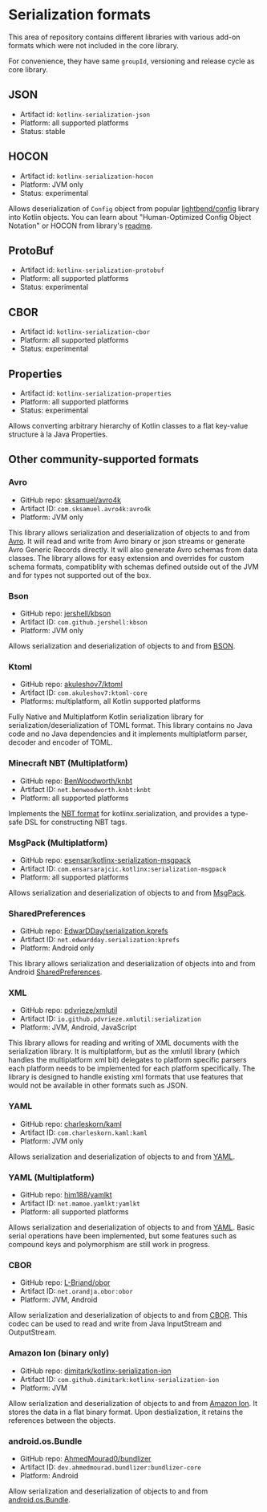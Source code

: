 # Serialization formats

This area of repository contains different libraries with various add-on formats which 
were not included in the core library.

For convenience, they have same `groupId`, versioning and release cycle as core library.

## JSON

* Artifact id: `kotlinx-serialization-json`
* Platform: all supported platforms
* Status: stable

## HOCON 

* Artifact id: `kotlinx-serialization-hocon`
* Platform: JVM only
* Status: experimental

Allows deserialization of `Config` object from popular [lightbend/config](https://github.com/lightbend/config) library 
into Kotlin objects.
You can learn about "Human-Optimized Config Object Notation" or HOCON from library's [readme](https://github.com/lightbend/config#using-hocon-the-json-superset).

## ProtoBuf

* Artifact id: `kotlinx-serialization-protobuf`
* Platform: all supported platforms
* Status: experimental

## CBOR

* Artifact id: `kotlinx-serialization-cbor`
* Platform: all supported platforms
* Status: experimental

## Properties

* Artifact id: `kotlinx-serialization-properties`
* Platform: all supported platforms
* Status: experimental

Allows converting arbitrary hierarchy of Kotlin classes to a flat key-value structure à la Java Properties.

## Other community-supported formats

### Avro

* GitHub repo: [sksamuel/avro4k](https://github.com/sksamuel/avro4k)
* Artifact ID: `com.sksamuel.avro4k:avro4k`
* Platform: JVM only

This library allows serialization and deserialization of objects to and from [Avro](https://avro.apache.org). It will read and write from Avro binary or json streams or generate Avro Generic Records directly. It will also generate Avro schemas from data classes. The library allows for easy extension and overrides for custom schema formats, compatiblity with schemas defined outside out of the JVM and for types not supported out of the box.

### Bson

* GitHub repo: [jershell/kbson](https://github.com/jershell/kbson)
* Artifact ID: `com.github.jershell:kbson`
* Platform: JVM only

Allows serialization and deserialization of objects to and from [BSON](https://docs.mongodb.com/manual/reference/bson-types/).

### Ktoml 
* GitHub repo: [akuleshov7/ktoml](https://github.com/akuleshov7/ktoml)
* Artifact ID: `com.akuleshov7:ktoml-core`
* Platforms: multiplatform, all Kotlin supported platforms

Fully Native and Multiplatform Kotlin serialization library for serialization/deserialization of TOML format.
This library contains no Java code and no Java dependencies and it implements multiplatform parser, decoder and encoder of TOML.

### Minecraft NBT (Multiplatform)

* GitHub repo: [BenWoodworth/knbt](https://github.com/BenWoodworth/knbt)
* Artifact ID: `net.benwoodworth.knbt:knbt`
* Platform: all supported platforms

Implements the [NBT format](https://minecraft.fandom.com/wiki/NBT_format) for kotlinx.serialization, and
provides a type-safe DSL for constructing NBT tags.

### MsgPack (Multiplatform)

* GitHub repo: [esensar/kotlinx-serialization-msgpack](https://github.com/esensar/kotlinx-serialization-msgpack)
* Artifact ID: `com.ensarsarajcic.kotlinx:serialization-msgpack`
* Platform: all supported platforms

Allows serialization and deserialization of objects to and from [MsgPack](https://msgpack.org/).

### SharedPreferences

* GitHub repo: [EdwarDDay/serialization.kprefs](https://github.com/EdwarDDay/serialization.kprefs)
* Artifact ID: `net.edwardday.serialization:kprefs`
* Platform: Android only

This library allows serialization and deserialization of objects into and from Android
[SharedPreferences](https://developer.android.com/reference/android/content/SharedPreferences).

### XML
* GitHub repo: [pdvrieze/xmlutil](https://github.com/pdvrieze/xmlutil)
* Artifact ID: `io.github.pdvrieze.xmlutil:serialization`
* Platform: JVM, Android, JavaScript

This library allows for reading and writing of XML documents with the serialization library.
It is multiplatform, but as the xmlutil library (which handles the multiplatform xml bit) 
delegates to platform specific parsers each platform needs to  be implemented for each platform 
specifically. The library is designed to handle existing xml formats that use features that would 
not be available in other formats such as JSON.

### YAML

* GitHub repo: [charleskorn/kaml](https://github.com/charleskorn/kaml)
* Artifact ID: `com.charleskorn.kaml:kaml`
* Platform: JVM only

Allows serialization and deserialization of objects to and from [YAML](http://yaml.org).

### YAML (Multiplatform)

* GitHub repo: [him188/yamlkt](https://github.com/him188/yamlkt)
* Artifact ID: `net.mamoe.yamlkt:yamlkt`
* Platform: all supported platforms

Allows serialization and deserialization of objects to and from [YAML](http://yaml.org). 
Basic serial operations have been implemented, but some features such as compound keys and polymorphism are still work in progress.

### CBOR

* GitHub repo: [L-Briand/obor](https://github.com/L-Briand/obor)
* Artifact ID: `net.orandja.obor:obor`
* Platform: JVM, Android

Allow serialization and deserialization of objects to and from [CBOR](https://cbor.io/). This codec can be used to read and write from Java InputStream and OutputStream.

### Amazon Ion (binary only)

* GitHub repo: [dimitark/kotlinx-serialization-ion](https://github.com/dimitark/kotlinx-serialization-ion)
* Artifact ID: `com.github.dimitark:kotlinx-serialization-ion`
* Platform: JVM

Allow serialization and deserialization of objects to and from [Amazon Ion](https://amzn.github.io/ion-docs/). It stores the data in a flat binary format. Upon destialization, it retains the references between the objects.

### android.os.Bundle

* GitHub repo: [AhmedMourad0/bundlizer](https://github.com/AhmedMourad0/bundlizer)
* Artifact ID: `dev.ahmedmourad.bundlizer:bundlizer-core`
* Platform: Android

Allow serialization and deserialization of objects to and from [android.os.Bundle](https://developer.android.com/reference/android/os/Bundle).  
